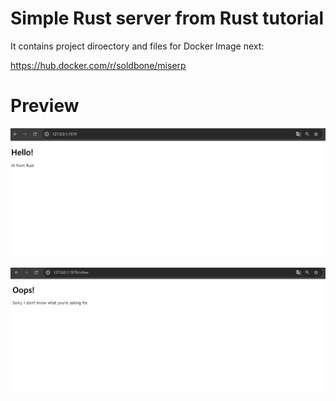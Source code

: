 # Simple Rust server from Rust tutorial
It contains project diroectory and files for Docker Image next:

<https://hub.docker.com/r/soldbone/miserp>

# Preview

![Access root directory](https://github.com/Soldbone/micro-service-programming/blob/master/miserp_Hello.png)

![Access other directory](https://github.com/Soldbone/micro-service-programming/blob/master/miserp_Other.png)
